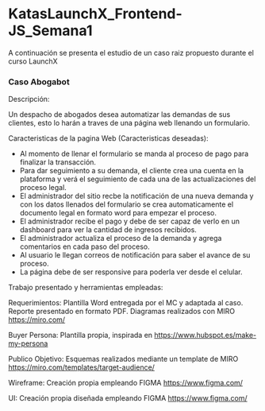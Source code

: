 # KatasLaunchX_Frontend-JS_Semana1

A continuación se presenta el estudio de un caso raiz propuesto durante el curso LaunchX

### Caso Abogabot 

Descripción:

   Un despacho de abogados desea automatizar las demandas de sus clientes, esto lo harán a traves de una página web llenando un formulario. 
    
Caracteristicas de la pagina Web (Caracteristicas deseadas):



- Al momento de llenar el formulario se manda al proceso de pago para finalizar la transacción.
- Para dar seguimiento a su demanda, el cliente crea una cuenta en la plataforma y verá el seguimiento de cada una de las actualizaciones del proceso legal.
- El administrador del sitio recbe la notificación de una nueva demanda y con los datos llenados del formulario se crea automaticamente el documento legal en formato word para empezar el proceso.
- El administrador recibe el pago y debe de ser capaz de verlo en un dashboard para ver la cantidad de ingresos recibidos.
- El administrador actualiza el proceso de la demanda y agrega comentarios en cada paso del proceso.
- Al usuario le llegan correos de notificación para saber el avance de su proceso.
- La página debe de ser responsive para poderla ver desde el celular.

Trabajo presentado y herramientas empleadas:

Requerimientos:
  Plantilla Word entregada por el MC y adaptada al caso. Reporte presentado en formato PDF.
  Diagramas realizados con MIRO https://miro.com/
                  
Buyer Persona: 
  Plantilla propia, inspirada en https://www.hubspot.es/make-my-persona

Publico Objetivo: 
  Esquemas realizados mediante un template de MIRO https://miro.com/templates/target-audience/

Wireframe: 
  Creación propia empleando FIGMA https://www.figma.com/

UI: 
  Creación propia diseñada empleando FIGMA https://www.figma.com/


